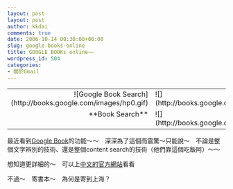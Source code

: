 ```yaml
---
layout: post
layout: post
author: kkdai
comments: true
date: 2006-10-14 00:30:08+00:00
slug: google-books-online
title: GOOGLE BOOKs online~~
wordpress_id: 504
categories:
- 關於Gmail
---
```


<table cellpadding="0" border="0" cellspacing="0" ><tbody ><tr >
<td align="right" valign="bottom" >![Google Book Search](http://books.google.com/images/hp0.gif)
</td>
<td valign="bottom" >![](http://books.google.com/images/hp1.gif)
</td>
<td valign="bottom" >![](http://books.google.com/images/hp2.gif)
</td></tr><tr >
<td align="right" class="h" valign="top" >**Book Search**
</td>
<td valign="top" >![](http://books.google.com/images/hp3.gif)
</td>
<td class="h" valign="top" >BETA
</td></tr></tbody></table>

最近看到[Google Book](http://books.google.com/)的功能～～　深深為了這個而震驚～只能說～　不論是整個文字辨別的技術、還是整個content search的技術（他們靠這個吃飯阿）～～　

想知道更詳細的～　可以上[中文的官方網站](http://books.google.com.tw/)看看

不過～　寄書本～　為何是寄到上海？
